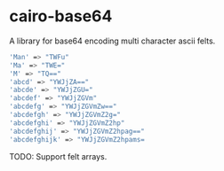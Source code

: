 # cairo-base64

A library for base64 encoding multi character ascii felts.

```sh
'Man' => "TWFu"
'Ma' => "TWE="
'M' => "TQ=="
'abcd' => "YWJjZA=="
'abcde' => "YWJjZGU="
'abcdef' => "YWJjZGVm"
'abcdefg' => "YWJjZGVmZw=="
'abcdefgh' => "YWJjZGVmZ2g="
'abcdefghi' => "YWJjZGVmZ2hp"
'abcdefghij' => "YWJjZGVmZ2hpag=="
'abcdefghijk' => "YWJjZGVmZ2hpams=
```

TODO: Support felt arrays.
